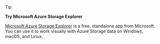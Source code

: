 > [!TIP]
> 
> **Try Microsoft Azure Storage Explorer**
> 
> [Microsoft Azure Storage Explorer](/azure/vs-azure-tools-storage-manage-with-storage-explorer) is a free, standalone app from Microsoft. You can use it to work visually with Azure Storage data on Windows, macOS, and Linux.
> 
>